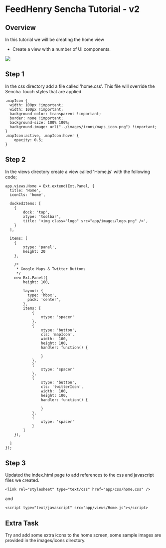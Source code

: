 # FeedHenry Sencha Tutorial - v2

## Overview

In this tutorial we will be creating the home view

* Create a view with a number of UI components.

![](https://github.com/feedhenry/Training-Demo-App/raw/v1/docs/HomeView.png)

## Step 1

In the css directory add a file called 'home.css'. This file will override the Sencha Touch styles that are applied.

	.mapIcon {
	  width: 100px !important;
	  width: 100px !important;
	  background-color: transparent !important;
	  border: none !important;
	  background-size: 100% 100%;
	  background-image: url("../images/icons/maps_icon.png") !important;
	}
	.mapIcon:active, .mapIcon:hover {
		opacity: 0.5;
	}

## Step 2

In the views directory create a view called 'Home.js' with the following code;

	app.views.Home = Ext.extend(Ext.Panel, {
	  title: 'Home',
	  iconCls: 'home',

	  dockedItems: [
	  	{
	  		dock: 'top',
	  		xtype: 'toolbar',
	  		title: '<img class="logo" src="app/images/logo.png" />',
	  	}
	  ],

	  items: [
	    {
	  		xtype: 'panel',
	  		height: 20
	  	},

	  	/* 
	  	 * Google Maps & Twitter Buttons
	  	 */
	  	new Ext.Panel({
	  		height: 100,

	  		layout: {
		      type: 'hbox',
		      pack: 'center',  
		    },
		    items: [
		    	{
			  		xtype: 'spacer'
			  	},
			  	{
			  		xtype: 'button',
			  		cls: 'mapIcon',
			  		width:  100,
			  		height: 100,
			  		handler: function() {
			  			
			  		}
			  	},
			  	{
			  		xtype: 'spacer'
			  	},
			  	{
			  		xtype: 'button',
			  		cls: 'twitterIcon',
			  		width:  100,
			  		height: 100,
			  		handler: function() {
			  			
			  		}
			  	},
			  	{
			  		xtype: 'spacer'
			  	}
		    ]
	  	}),

	  ]
	});

## Step 3

Updated the index.html page to add references to the css and javascript files we created.

	<link rel="stylesheet" type="text/css" href="app/css/home.css" />

and

	<script type="text/javascript" src="app/views/Home.js"></script>

## Extra Task

Try and add some extra icons to the home screen, some sample images are provided in the images/icons directory.